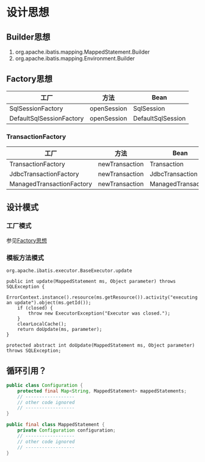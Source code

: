 # 设计思想
## Builder思想
1. org.apache.ibatis.mapping.MappedStatement.Builder
2. org.apache.ibatis.mapping.Environment.Builder

## Factory思想
| 工厂                       | 方法          | Bean              |
|--------------------------|-------------|-------------------|
| SqlSessionFactory        | openSession | SqlSession        |
| DefaultSqlSessionFactory | openSession | DefaultSqlSession |
### TransactionFactory
| 工厂                        | 方法             | Bean               |
|---------------------------|----------------|--------------------|
| TransactionFactory        | newTransaction | Transaction        | 
| JdbcTransactionFactory    | newTransaction | JdbcTransaction    |
| ManagedTransactionFactory | newTransaction | ManagedTransaction |

## 设计模式
### 工厂模式
参见[Factory思想](#Factory思想)

### 模板方法模式
`org.apache.ibatis.executor.BaseExecutor.update`
```
public int update(MappedStatement ms, Object parameter) throws SQLException {
    ErrorContext.instance().resource(ms.getResource()).activity("executing an update").object(ms.getId());
    if (closed) {
        throw new ExecutorException("Executor was closed.");
    }
    clearLocalCache();
    return doUpdate(ms, parameter);
}

protected abstract int doUpdate(MappedStatement ms, Object parameter) throws SQLException;
```

## 循环引用？
```java
public class Configuration {
    protected final Map<String, MappedStatement> mappedStatements;
    // ------------------
    // other code ignored
    // ------------------
}

public final class MappedStatement {
    private Configuration configuration;
    // ------------------
    // other code ignored
    // ------------------
}
```